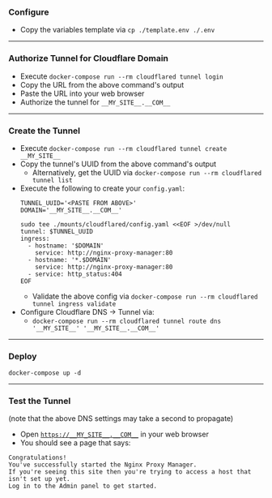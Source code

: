 ### Configure

* Copy the variables template via `cp ./template.env ./.env`

---

### Authorize Tunnel for Cloudflare Domain

* Execute `docker-compose run --rm cloudflared tunnel login`
* Copy the URL from the above command's output
* Paste the URL into your web browser
* Authorize the tunnel for `__MY_SITE__.__COM__`

---

### Create the Tunnel

* Execute `docker-compose run --rm cloudflared tunnel create __MY_SITE__`
* Copy the tunnel's UUID from the above command's output
  * Alternatively, get the UUID via `docker-compose run --rm cloudflared tunnel list`
* Execute the following to create your `config.yaml`:
  ```shell
  TUNNEL_UUID='<PASTE FROM ABOVE>'
  DOMAIN='__MY_SITE__.__COM__'

  sudo tee ./mounts/cloudflared/config.yaml <<EOF >/dev/null
  tunnel: $TUNNEL_UUID
  ingress:
    - hostname: '$DOMAIN'
      service: http://nginx-proxy-manager:80
    - hostname: '*.$DOMAIN'
      service: http://nginx-proxy-manager:80
    - service: http_status:404
  EOF
  ```
  * Validate the above config via `docker-compose run --rm cloudflared tunnel ingress validate`
* Configure Cloudflare DNS -> Tunnel via:
  * `docker-compose run --rm cloudflared tunnel route dns '__MY_SITE__' '__MY_SITE__.__COM__'`

---

### Deploy

`docker-compose up -d`

---

### Test the Tunnel

(note that the above DNS settings may take a second to propagate)

* Open [`https://__MY_SITE__.__COM__`](https://__MY_SITE__.__COM__) in your web browser
* You should see a page that says:

```
Congratulations!
You've successfully started the Nginx Proxy Manager.
If you're seeing this site then you're trying to access a host that isn't set up yet.
Log in to the Admin panel to get started.
```
